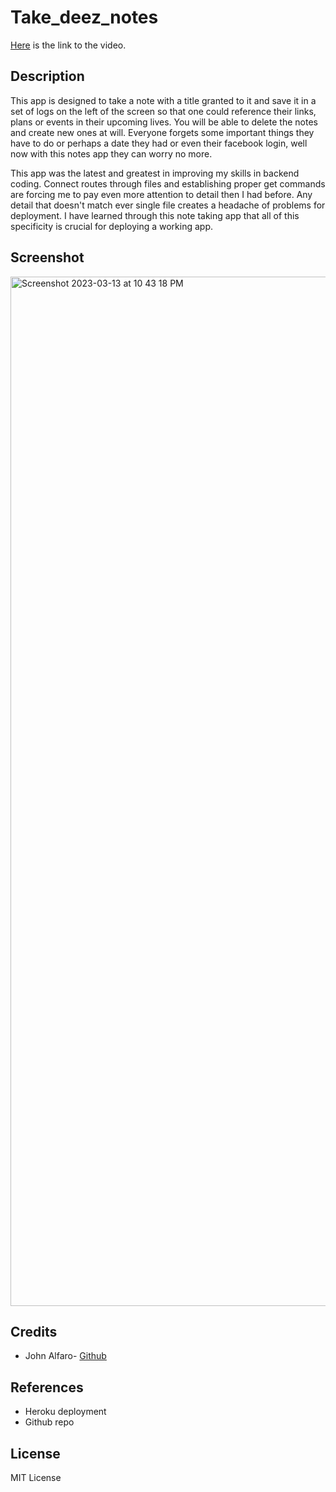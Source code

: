 # Take_deez_notes

[Here](https://take-deez-notes.herokuapp.com/notes) is the link to the video. 

## Description
This app is designed to take a note with a title granted to it and save it in a set of logs on the left of the screen so that one could reference their links, plans or events in their upcoming lives. You will be able to delete the notes and create new ones at will. Everyone forgets some important things they have to do or perhaps a date they had or even their facebook login, well now with this notes app they can worry no more. 

This app was the latest and greatest in improving my skills in backend coding. Connect routes through files and establishing proper get commands are forcing me to pay even more attention to detail then I had before. Any detail that doesn't match ever single file creates a headache of problems for deployment. I have learned through this note taking app that all of this specificity is crucial for deploying a working app.


## Screenshot
<img width="1647" alt="Screenshot 2023-03-13 at 10 43 18 PM" src="https://user-images.githubusercontent.com/118412985/224887787-48fb0f91-9d4d-4fb1-ab80-5ffac86f3c10.png">

## Credits

- John Alfaro- [Github](https://github.com/jdalfaro4) 

## References 

- Heroku deployment
- Github repo


## License

MIT License